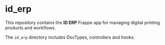 # id_erp

This repository contains the **ID ERP** Frappe app for managing digital printing products and workflows.

The `id_erp` directory includes DocTypes, controllers and hooks.

